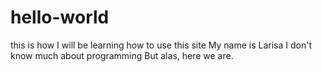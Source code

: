 # hello-world
this is how I will be learning how to use this site
My name is Larisa
I don't know much about programming 
But alas, here we are.
